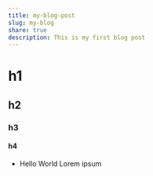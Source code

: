 ```yaml
---
title: my-blog-post
slug: my-blog
share: true
description: This is my first blog post
---
```


# h1
## h2
### h3
#### h4

- Hello World
Lorem ipsum

